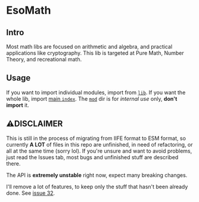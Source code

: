 # EsoMath

## Intro

Most math libs are focused on arithmetic and algebra, and practical applications like cryptography. This lib is targeted at Pure Math, Number Theory, and recreational math.

## Usage

If you want to import individual modules, import from [`lib`](./src/lib). If you want the whole lib, import [main `index`](./src/index.js). The [`mod`](./src/mod) dir is for *internal use* only, **don't import** it.

## ⚠DISCLAIMER

This is still in the process of migrating from IIFE format to ESM format, so currently **A LOT** of files in this repo are unfinished, in need of refactoring, or all at the same time (sorry lol). If you're unsure and want to avoid problems, just read the Issues tab, most bugs and unfinished stuff are described there.

The API is **extremely unstable** right now, expect many breaking changes.

I'll remove a lot of features, to keep only the stuff that hasn't been already done. See [issue 32](https://github.com/Rudxain/NTML.js/issues/32).
